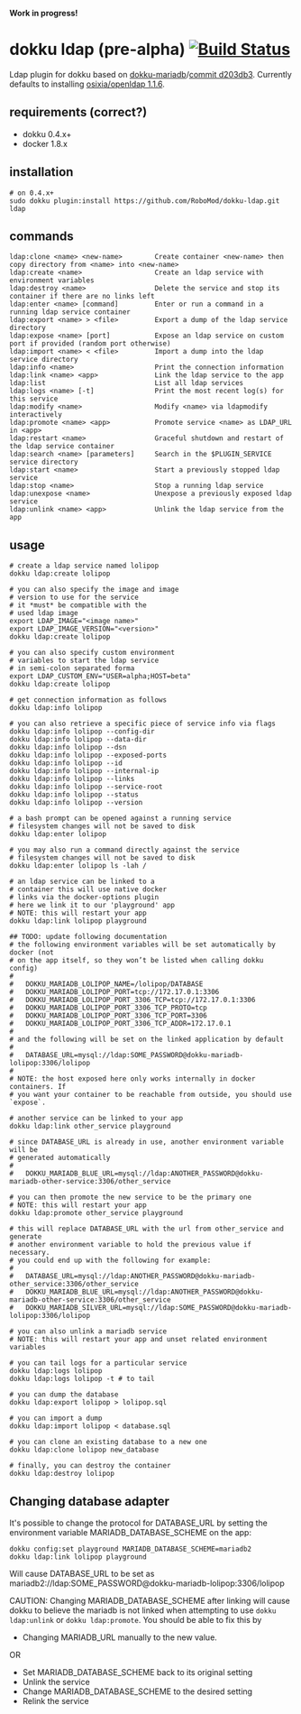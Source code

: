 **Work in progress!**

# dokku ldap (pre-alpha) [![Build Status](https://img.shields.io/travis/RoboMod/dokku-ldap.svg?branch=master "Build Status")](https://travis-ci.org/RoboMod/dokku-ldap)

Ldap plugin for dokku based on
[dokku-mariadb](https://github.com/dokku/dokku-mariadb)/[commit
d203db3](https://github.com/dokku/dokku-mariadb/commit/d203bd3c0ee759c7b6e64bef26eee4555787da5f). Currently defaults to installing
[osixia/openldap 1.1.6](https://hub.docker.com/r/dinkel/openldap/).

## requirements (correct?)

- dokku 0.4.x+
- docker 1.8.x

## installation

```shell
# on 0.4.x+
sudo dokku plugin:install https://github.com/RoboMod/dokku-ldap.git ldap
```

## commands

```
ldap:clone <name> <new-name>        Create container <new-name> then copy directory from <name> into <new-name>
ldap:create <name>                  Create an ldap service with environment variables
ldap:destroy <name>                 Delete the service and stop its container if there are no links left
ldap:enter <name> [command]         Enter or run a command in a running ldap service container
ldap:export <name> > <file>         Export a dump of the ldap service directory
ldap:expose <name> [port]           Expose an ldap service on custom port if provided (random port otherwise)
ldap:import <name> < <file>         Import a dump into the ldap service directory
ldap:info <name>                    Print the connection information
ldap:link <name> <app>              Link the ldap service to the app
ldap:list                           List all ldap services
ldap:logs <name> [-t]               Print the most recent log(s) for this service
ldap:modify <name>                  Modify <name> via ldapmodify interactively
ldap:promote <name> <app>           Promote service <name> as LDAP_URL in <app>
ldap:restart <name>                 Graceful shutdown and restart of the ldap service container
ldap:search <name> [parameters]     Search in the $PLUGIN_SERVICE service directory
ldap:start <name>                   Start a previously stopped ldap service
ldap:stop <name>                    Stop a running ldap service
ldap:unexpose <name>                Unexpose a previously exposed ldap service
ldap:unlink <name> <app>            Unlink the ldap service from the app
```

## usage

```shell
# create a ldap service named lolipop
dokku ldap:create lolipop

# you can also specify the image and image
# version to use for the service
# it *must* be compatible with the
# used ldap image
export LDAP_IMAGE="<image name>"
export LDAP_IMAGE_VERSION="<version>"
dokku ldap:create lolipop

# you can also specify custom environment
# variables to start the ldap service
# in semi-colon separated forma
export LDAP_CUSTOM_ENV="USER=alpha;HOST=beta"
dokku ldap:create lolipop

# get connection information as follows
dokku ldap:info lolipop

# you can also retrieve a specific piece of service info via flags
dokku ldap:info lolipop --config-dir
dokku ldap:info lolipop --data-dir
dokku ldap:info lolipop --dsn
dokku ldap:info lolipop --exposed-ports
dokku ldap:info lolipop --id
dokku ldap:info lolipop --internal-ip
dokku ldap:info lolipop --links
dokku ldap:info lolipop --service-root
dokku ldap:info lolipop --status
dokku ldap:info lolipop --version

# a bash prompt can be opened against a running service
# filesystem changes will not be saved to disk
dokku ldap:enter lolipop

# you may also run a command directly against the service
# filesystem changes will not be saved to disk
dokku ldap:enter lolipop ls -lah /

# an ldap service can be linked to a
# container this will use native docker
# links via the docker-options plugin
# here we link it to our 'playground' app
# NOTE: this will restart your app
dokku ldap:link lolipop playground

## TODO: update following documentation
# the following environment variables will be set automatically by docker (not
# on the app itself, so they won’t be listed when calling dokku config)
#
#   DOKKU_MARIADB_LOLIPOP_NAME=/lolipop/DATABASE
#   DOKKU_MARIADB_LOLIPOP_PORT=tcp://172.17.0.1:3306
#   DOKKU_MARIADB_LOLIPOP_PORT_3306_TCP=tcp://172.17.0.1:3306
#   DOKKU_MARIADB_LOLIPOP_PORT_3306_TCP_PROTO=tcp
#   DOKKU_MARIADB_LOLIPOP_PORT_3306_TCP_PORT=3306
#   DOKKU_MARIADB_LOLIPOP_PORT_3306_TCP_ADDR=172.17.0.1
#
# and the following will be set on the linked application by default
#
#   DATABASE_URL=mysql://ldap:SOME_PASSWORD@dokku-mariadb-lolipop:3306/lolipop
#
# NOTE: the host exposed here only works internally in docker containers. If
# you want your container to be reachable from outside, you should use `expose`.

# another service can be linked to your app
dokku ldap:link other_service playground

# since DATABASE_URL is already in use, another environment variable will be
# generated automatically
#
#   DOKKU_MARIADB_BLUE_URL=mysql://ldap:ANOTHER_PASSWORD@dokku-mariadb-other-service:3306/other_service

# you can then promote the new service to be the primary one
# NOTE: this will restart your app
dokku ldap:promote other_service playground

# this will replace DATABASE_URL with the url from other_service and generate
# another environment variable to hold the previous value if necessary.
# you could end up with the following for example:
#
#   DATABASE_URL=mysql://ldap:ANOTHER_PASSWORD@dokku-mariadb-other_service:3306/other_service
#   DOKKU_MARIADB_BLUE_URL=mysql://ldap:ANOTHER_PASSWORD@dokku-mariadb-other-service:3306/other_service
#   DOKKU_MARIADB_SILVER_URL=mysql://ldap:SOME_PASSWORD@dokku-mariadb-lolipop:3306/lolipop

# you can also unlink a mariadb service
# NOTE: this will restart your app and unset related environment variables

# you can tail logs for a particular service
dokku ldap:logs lolipop
dokku ldap:logs lolipop -t # to tail

# you can dump the database
dokku ldap:export lolipop > lolipop.sql

# you can import a dump
dokku ldap:import lolipop < database.sql

# you can clone an existing database to a new one
dokku ldap:clone lolipop new_database

# finally, you can destroy the container
dokku ldap:destroy lolipop
```

## Changing database adapter

It's possible to change the protocol for DATABASE_URL by setting
the environment variable MARIADB_DATABASE_SCHEME on the app:

```
dokku config:set playground MARIADB_DATABASE_SCHEME=mariadb2
dokku ldap:link lolipop playground
```

Will cause DATABASE_URL to be set as
mariadb2://ldap:SOME_PASSWORD@dokku-mariadb-lolipop:3306/lolipop

CAUTION: Changing MARIADB_DATABASE_SCHEME after linking will cause dokku to
believe the mariadb is not linked when attempting to use `dokku ldap:unlink`
or `dokku ldap:promote`.
You should be able to fix this by

- Changing MARIADB_URL manually to the new value.

OR

- Set MARIADB_DATABASE_SCHEME back to its original setting
- Unlink the service
- Change MARIADB_DATABASE_SCHEME to the desired setting
- Relink the service
